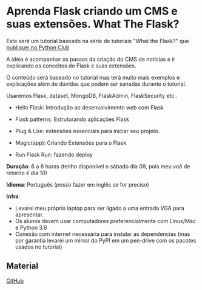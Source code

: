 #  Aprenda Flask criando um CMS e suas extensões. What The Flask?

Este será um tutorial baseado na série de tutoriais "What the Flask?" que [publiquei no Python Club](http://bit.ly/whattheflask)

A idéia é acompanhar os passos da criação do CMS de notícias e ir explicando os conceitos do Flask e suas extensões.

O conteúdo será baseado no tutorial mas terá muito mais exemplos e explicações além de dúvidas que podem ser sanadas durante o tutorial.

Usaremos Flask, dataset, MongoDB, FlaskAdmin, FlaskSecurity etc..


- Hello Flask: Introdução ao desenvolvimento web com Flask

- Flask patterns: Estruturando aplicações Flask

- Plug & Use: extensões essenciais para iniciar seu projeto.

- Magic(app): Criando Extensões para o Flask

- Run Flask Run: fazendo deploy


**Duração**: 6 a 8 horas (tenho disponível o sábado dia 09, pois meu voô de retorno é dia 10)

**Idioma**: Português (posso fazer em inglês se for preciso)

**Infra**:
- Levarei meu próprio laptop para ser ligado a uma entrada VGA para apresentar.
- Os alunos devem usar computadores preferencialmente com Linux/Mac e Python 3.6
- Conexão com internet necessária para instalar as dependencias (mas por garantia levarei um mirror do PyPI em um pen-drive com os pacotes usados no tutorial)
## Material

[GitHub](https://github.com/cursodepythonoficial/flask_tutorial_pybr13)
